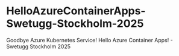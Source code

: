 # HelloAzureContainerApps-Swetugg-Stockholm-2025
Goodbye Azure Kubernetes Service! Hello Azure Container Apps! - Swetugg Stockholm 2025
